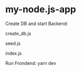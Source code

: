 # my-node.js-app


Create DB and start Backend:
 
create_db.js

seed.js

index.js

Run Frondend:
yarn dev
